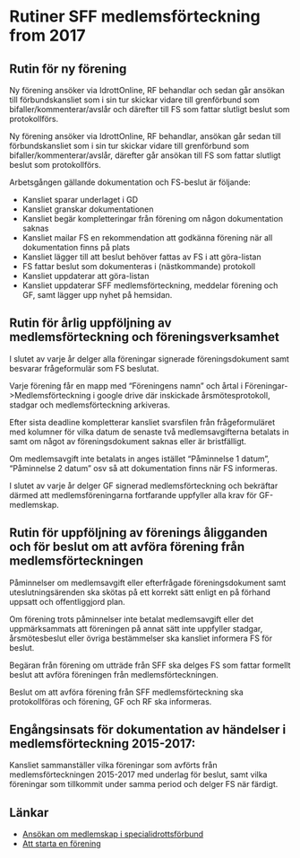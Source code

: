 # Rutiner SFF medlemsförteckning from 2017

## Rutin för ny förening

Ny förening ansöker via IdrottOnline, RF behandlar och sedan går ansökan till förbundskansliet som i sin tur skickar vidare till grenförbund som bifaller/kommenterar/avslår och därefter till FS som fattar slutligt beslut som protokollförs.

Ny förening ansöker via IdrottOnline, RF behandlar, ansökan går sedan till förbundskansliet som i sin tur skickar vidare till grenförbund som bifaller/kommenterar/avslår, därefter går ansökan till FS som fattar slutligt beslut som protokollförs.

Arbetsgången gällande dokumentation och FS-beslut är följande:

* Kansliet sparar underlaget i GD
* Kansliet granskar dokumentationen
* Kansliet begär kompletteringar från förening om någon dokumentation saknas
* Kansliet mailar FS en rekommendation att godkänna förening när all dokumentation finns på plats
* Kansliet lägger till att beslut behöver fattas av FS i att göra-listan
* FS fattar beslut som dokumenteras i (nästkommande) protokoll
* Kansliet uppdaterar att göra-listan
* Kansliet uppdaterar SFF medlemsförteckning, meddelar förening och GF, samt lägger upp nyhet på hemsidan.


## Rutin för årlig uppföljning av medlemsförteckning och föreningsverksamhet

I slutet av varje år delger alla föreningar signerade föreningsdokument samt besvarar frågeformulär som FS beslutat.

Varje förening får en mapp med “Föreningens namn” och årtal i Föreningar->Medlemsförteckning i google drive där inskickade årsmötesprotokoll, stadgar och medlemsförteckning arkiveras.

Efter sista deadline kompletterar kansliet svarsfilen från frågeformuläret med kolumner för vilka datum de senaste två medlemsavgifterna betalats in samt om något av föreningsdokument saknas eller är bristfälligt.

Om medlemsavgift inte betalats in anges istället “Påminnelse 1 datum”, “Påminnelse 2 datum” osv så att dokumentation finns när FS informeras.

I slutet av varje år delger GF signerad medlemsförteckning och bekräftar därmed att medlemsföreningarna fortfarande uppfyller alla krav för GF-medlemskap.


## Rutin för uppföljning av förenings åligganden och för beslut om att avföra förening från medlemsförteckningen
Påminnelser om medlemsavgift eller efterfrågade föreningsdokument samt uteslutningsärenden ska skötas på ett korrekt sätt enligt en på förhand uppsatt och offentliggjord plan.

Om förening trots påminnelser inte betalat medlemsavgift eller det uppmärksammats att föreningen på annat sätt inte uppfyller stadgar, årsmötesbeslut eller övriga bestämmelser ska kansliet informera FS för beslut.

Begäran från förening om utträde från SFF ska delges FS som fattar formellt beslut att avföra föreningen från medlemsförteckningen.

Beslut om att avföra förening från SFF medlemsförteckning ska protokollföras och förening, GF och RF ska informeras.


## Engångsinsats för dokumentation av händelser i medlemsförteckning 2015-2017:

Kansliet sammanställer vilka föreningar som avförts från medlemsförteckningen 2015-2017 med underlag för beslut, samt vilka föreningar som tillkommit under samma period och delger FS när färdigt.


## Länkar

* [Ansökan om medlemskap i specialidrottsförbund](http://www.svenskidrott.se/bildaidrottsforening/ansokanommedlemskapisf/)
* [Att starta en förening](http://www.frisbeesport.se/foreningar/attstartaenforening/)





